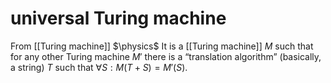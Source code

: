 # universal Turing machine
From [[Turing machine]]
$\physics$
It is a [[Turing machine]] $M$ such that for any other Turing machine $M'$ there is a “translation algorithm” (basically, a string) $T$ such that $\forall S: M(T + S) = M'(S)$.